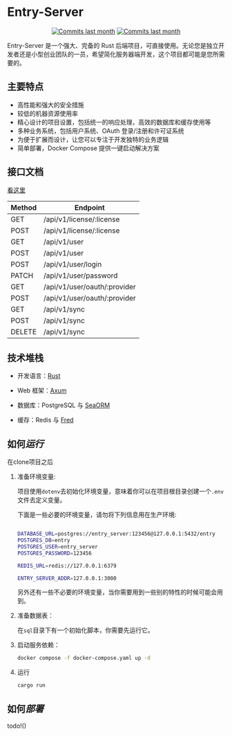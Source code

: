 # Entry-Server

<p align="center">
  <a href="./README.md"><img alt="Commits last month" src="https://img.shields.io/badge/English-d9d9d9"></a>
  <a href="./README_CN.md"><img alt="Commits last month" src="https://img.shields.io/badge/简体中文-d9d9d9"></a>
</p>


Entry-Server 是一个强大、完备的 Rust 后端项目，可直接使用。无论您是独立开发者还是小型创业团队的一员，希望简化服务器端开发，这个项目都可能是您所需要的。

## **主要特点**

- 高性能和强大的安全措施
- 较低的机器资源使用率
- 精心设计的项目设置，包括统一的响应处理，高效的数据库和缓存使用等
- 多种业务系统，包括用户系统、OAuth 登录/注册和许可证系统
- 为便于扩展而设计，让您可以专注于开发独特的业务逻辑
- 简单部署，Docker Compose 提供一键启动解决方案

## **接口文档**

[看这里](tests/README.md)

| Method | Endpoint                     |
---------|-------------------------------
| GET    | /api/v1/license/:license     |
| POST   | /api/v1/license/:license     |
| GET    | /api/v1/user                 |
| POST   | /api/v1/user                 |
| POST   | /api/v1/user/login           |
| PATCH  | /api/v1/user/password        |
| GET    | /api/v1/user/oauth/:provider |
| POST   | /api/v1/user/oauth/:provider |
| GET    | /api/v1/sync                 |
| POST   | /api/v1/sync                 |
| DELETE | /api/v1/sync                 |


## **技术堆栈**

- 开发语言：[Rust](https://www.rust-lang.org/)

- Web 框架：[Axum](https://github.com/tokio-rs/axum)

- 数据库：PostgreSQL 与 [SeaORM](https://github.com/SeaQL/sea-orm)

- 缓存：Redis 与 [Fred](https://github.com/aembke/fred.rs)

## 如何*运行*

在clone项目之后

1. 准备环境变量:

    项目使用`dotenv`去初始化环境变量，意味着你可以在项目根目录创建一个`.env`文件去定义变量。

    下面是一些必要的环境变量，请勿将下列信息用在生产环境:

    ```bash

    DATABASE_URL=postgres://entry_server:123456@127.0.0.1:5432/entry
    POSTGRES_DB=entry
    POSTGRES_USER=entry_server
    POSTGRES_PASSWORD=123456

    REDIS_URL=redis://127.0.0.1:6379

    ENTRY_SERVER_ADDR=127.0.0.1:3000
    ```

    另外还有一些不必要的环境变量，当你需要用到一些别的特性的时候可能会用到。

2. 准备数据表：
    
    在`sql`目录下有一个初始化脚本，你需要先运行它。
    
3. 启动服务依赖：
    
    ```bash
    docker compose -f docker-compose.yaml up -d
    ```
    
4. 运行
    
    ```bash
    cargo run
    ```

## 如何*部署*

todo!()